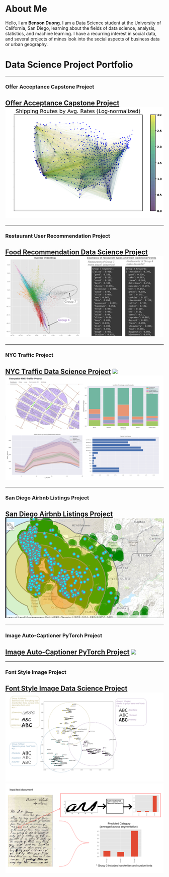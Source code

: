 # About Me

Hello, I am **Benson Duong**. I am a Data Science student at the University of California, San Diego, learning about the fields of data science, analysis, statistics, and machine learning. I have a recurring interest in social data, and several projects of mines look into the social aspects of business data or urban geography.

# Data Science Project Portfolio

---
### Offer Acceptance Capstone Project
[Offer Acceptance Capstone Project](capstoneproject.md)
<img src="images/images_dsc180/image4.png?raw=true"/>
---

---
### Restaurant User Recommendation Project
[Food Recommendation Data Science Project](food_recommendation.md)
<img src="images/images_food_recommendation/keywords_business.png?raw=true"/>
---

---
### NYC Traffic Project
[NYC Traffic Data Science Project](nyc_traffic_project.md)
<img src="images/leaflet_gif.gif?raw=true"/>
<img src="images/traffic_data.png?raw=true"/>
---


---
### San Diego Airbnb Listings Project
[San Diego Airbnb Listings Project](airbnb_sd.md)
<img src="images/images_airbnb_sd/sd_airbnb_cover_img.png?raw=true"/>
---

---
### Image Auto-Captioner PyTorch Project
[Image Auto-Captioner PyTorch Project](cse151b.md)
<img src="images/images_cse151b_pa3/image_autocaptioner.png?raw=true"/>
---

---
### Font Style Image Project
[Font Style Image Data Science Project](typography.md)
<img src="images/fonts.png?raw=true"/>
<img src="images/convfont.png?raw=true"/>
---
